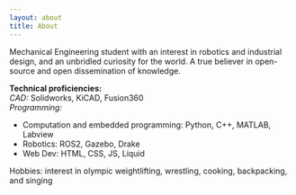 ```yaml
---
layout: about
title: About 
---
```


Mechanical Engineering student with an interest in robotics and industrial design, and an unbridled curiosity for the world. A true believer in open-source and open dissemination of knowledge.

**Technical proficiencies:**  
*CAD:* Solidworks, KiCAD, Fusion360  
*Programming:*  
- Computation and embedded programming: Python, C++, MATLAB, Labview
- Robotics: ROS2, Gazebo, Drake
- Web Dev: HTML, CSS, JS, Liquid

Hobbies: interest in olympic weightlifting, wrestling, cooking, backpacking, and singing